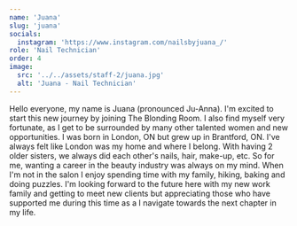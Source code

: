 ```yaml
---
name: 'Juana'
slug: 'juana'
socials:
  instagram: 'https://www.instagram.com/nailsbyjuana_/'
role: 'Nail Technician'
order: 4
image:
  src: '../../assets/staff-2/juana.jpg'
  alt: 'Juana - Nail Technician'
---
```


Hello everyone, my name is Juana (pronounced Ju-Anna). I'm excited to start this new journey by joining The Blonding Room. I also find myself very fortunate, as I get to be surrounded by many other talented women and new opportunities. I was born in London, ON but grew up in Brantford, ON. I've always felt like London was my home and where I belong. With having 2 older sisters, we always did each other's nails, hair, make-up, etc. So for me, wanting a career in the beauty industry was always on my mind. When I'm not in the salon I enjoy spending time with my family, hiking, baking and doing puzzles. I'm looking forward to the future here with my new work family and getting to meet new clients but appreciating those who have supported me during this time as a I navigate towards the next chapter in my life.
